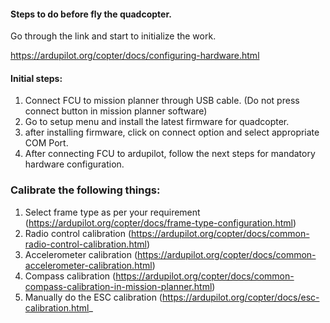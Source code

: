 
#### Steps to do before fly the quadcopter.

Go through the link and start to initialize the work.

https://ardupilot.org/copter/docs/configuring-hardware.html


#### Initial steps:

1. Connect FCU to mission planner through USB cable. (Do not press connect button in mission planner software)
2. Go to setup menu and install the latest firmware for quadcopter.
3. after installing firmware, click on connect option and select appropriate COM Port. 
4. After connecting FCU to ardupilot, follow the next steps for mandatory hardware configuration.


### Calibrate the following things:

1. Select frame type as per your requirement   (https://ardupilot.org/copter/docs/frame-type-configuration.html)
2. Radio control calibration                  (https://ardupilot.org/copter/docs/common-radio-control-calibration.html)
3. Accelerometer calibration                  (https://ardupilot.org/copter/docs/common-accelerometer-calibration.html)
4. Compass calibration                        (https://ardupilot.org/copter/docs/common-compass-calibration-in-mission-planner.html)
5. Manually do the ESC calibration            (https://ardupilot.org/copter/docs/esc-calibration.html_



